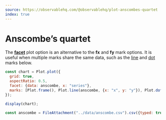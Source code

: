 ```yaml
---
source: https://observablehq.com/@observablehq/plot-anscombes-quartet
index: true
---
```


# Anscombe’s quartet

The **[facet](https://observablehq.com/plot/features/facets)** plot option is an alternative to the **fx** and **fy** mark options. It is useful when multiple marks share the same data, such as the [line](https://observablehq.com/plot/marks/line) and [dot](https://observablehq.com/plot/marks/dot) marks below.

```js echo
const chart = Plot.plot({
  grid: true,
  aspectRatio: 0.5,
  facet: {data: anscombe, x: "series"},
  marks: [Plot.frame(), Plot.line(anscombe, {x: "x", y: "y"}), Plot.dot(anscombe, {x: "x", y: "y"})]
});

display(chart);
```

```js echo
const anscombe = FileAttachment("../data/anscombe.csv").csv({typed: true});
```
